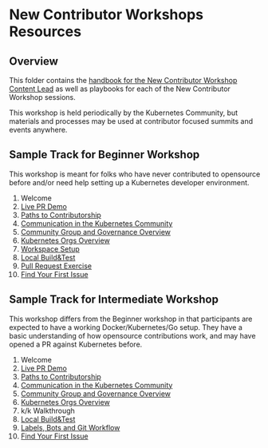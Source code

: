 # New Contributor Workshops Resources


## Overview

This folder contains the [handbook for the New Contributor Workshop Content Lead](./new-contributor-workshop-lead.md) as well as playbooks for each of the New Contributor Workshop sessions.

This workshop is held periodically by the Kubernetes Community, but materials and processes may be used at contributor focused summits and events anywhere.

## Sample Track for Beginner Workshop

This workshop is meant for folks who have never contributed to opensource before and/or need help setting up a Kubernetes developer environment.

1. Welcome
1. [Live PR Demo](./live-pr-demo.md)
1. [Paths to Contributorship](./contributor-paths.md)
1. [Communication in the Kubernetes Community](./how-we-communicate.md)
1. [Community Group and Governance Overview](./community-groups.md)
1. [Kubernetes Orgs Overview](./repo-tour.md)
1. [Workspace Setup](./workspace-setup.md)
1. [Local Build&Test](./build-and-test.md)
1. [Pull Request Exercise](./playground-exercise.md)
1. [Find Your First Issue](./first-issue-help.md)

## Sample Track for Intermediate Workshop

This workshop differs from the Beginner workshop in that participants are expected to have a working Docker/Kubernetes/Go setup. They have a basic understanding of how opensource contributions work, and may have opened a PR against Kubernetes before.

1. Welcome
1. [Live PR Demo](./live-pr-demo.md)
1. [Paths to Contributorship](./contributor-paths.md)
1. [Communication in the Kubernetes Community](./how-we-communicate.md)
1. [Community Group and Governance Overview](./community-groups.md)
1. [Kubernetes Orgs Overview](./repo-tour.md)
1. k/k Walkthrough
1. [Local Build&Test](./build-and-test.md)
1. [Labels, Bots and Git Workflow](./labels-and-bots.md)
1. [Find Your First Issue](./first-issue-help.md)
